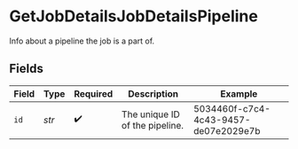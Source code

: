 # GetJobDetailsJobDetailsPipeline

Info about a pipeline the job is a part of.


## Fields

| Field                                | Type                                 | Required                             | Description                          | Example                              |
| ------------------------------------ | ------------------------------------ | ------------------------------------ | ------------------------------------ | ------------------------------------ |
| `id`                                 | *str*                                | :heavy_check_mark:                   | The unique ID of the pipeline.       | 5034460f-c7c4-4c43-9457-de07e2029e7b |